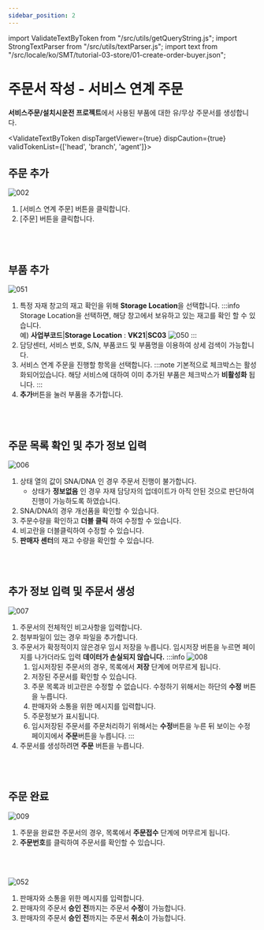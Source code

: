 ```yaml
---
sidebar_position: 2
---
```


import ValidateTextByToken from "/src/utils/getQueryString.js";
import StrongTextParser from "/src/utils/textParser.js";
import text from "/src/locale/ko/SMT/tutorial-03-store/01-create-order-buyer.json";

# 주문서 작성 - 서비스 연계 주문

**서비스주문/설치시운전 프로젝트**에서 사용된 부품에 대한 유/무상 주문서를 생성합니다.

<ValidateTextByToken dispTargetViewer={true}  dispCaution={true} validTokenList={['head', 'branch', 'agent']}>

## 주문 추가
![002](./img/002_2.png)
1. [서비스 연계 주문] 버튼을 클릭합니다.
1. [주문] 버튼을 클릭합니다.
<br/>
<br/>

## 부품 추가
![051](./img/051.png)
1. 특정 자재 창고의 재고 확인을 위해 **Storage Location**을 선택합니다. 
    :::info
        Storage Location을 선택하면, 해당 창고에서 보유하고 있는 재고를 확인 할 수 있습니다. 
        <br/>예) **사업부코드**|**Storage Location** : **VK21**|**SC03**
        ![050](./img/050.png)
    :::
1. 담당센터, 서비스 번호, S/N, 부품코드 및 부품명을 이용하여 상세 검색이 가능합니다.
1. 서비스 연계 주문을 진행할 항목을 선택합니다. 
:::note
기본적으로 체크박스는 활성화되어있습니다. 
해당 서비스에 대하여 이미 추가된 부품은 체크박스가 **비활성화** 됩니다.
:::
1. **추가**버튼을 눌러 부품을 추가합니다.
<br/>
<br/>

## 주문 목록 확인 및 추가 정보 입력
![006](./img/006.png)
1. 상태 열의 값이 SNA/DNA 인 경우 주문서 진행이 불가합니다.
    - 상태가 **정보없음** 인 경우 자재 담당자의 업데이트가 아직 안된 것으로 판단하여 진행이 가능하도록 하였습니다.
1. SNA/DNA의 경우 개선품을 확인할 수 있습니다.
1. 주문수량을 확인하고 **더블 클릭** 하여 수정할 수 있습니다.
1. 비고란을 더블클릭하여 수정할 수 있습니다.
1. **판매자 센터**의 재고 수량을 확인할 수 있습니다.
<br/>
<br/>

## 추가 정보 입력 및 주문서 생성
![007](./img/007.png)
1. 주문서의 전체적인 비고사항을 입력합니다.
1. 첨부파일이 있는 경우 파일을 추가합니다.
1. 주문서가 확정적이지 않은경우 임시 저장을 누릅니다. 임시저장 버튼을 누르면 페이지를 나가더라도 입력 **데이터가 손실되지 않습니다.** 
    :::info
    ![008](./img/008.png)
    1. 임시저장된 주문서의 경우, 목록에서 **저장** 단계에 머무르게 됩니다.
    1. 저장된 주문서를 확인할 수 있습니다.
    1. 주문 목록과 비고란은 수정할 수 없습니다. 수정하기 위해서는 하단의 **수정** 버튼을 누릅니다.
    1. 판매자와 소통을 위한 메시지를 입력합니다.
    1. 주문정보가 표시됩니다.
    1. 임시저장된 주문서를 주문처리하기 위해서는 **수정**버튼을 누른 뒤 보이는 수정페이지에서 **주문**버튼을 누릅니다.
    :::
1. 주문서를 생성하려면 **주문** 버튼을 누릅니다.
<br/>
<br/>

## 주문 완료
![009](./img/009.png)
1. 주문을 완료한 주문서의 경우, 목록에서 **주문접수** 단계에 머무르게 됩니다.
1. **주문번호**를 클릭하여 주문서를 확인할 수 있습니다.
<br/>
<br/>

![052](./img/052.png)
1. 판매자와 소통을 위한 메시지를 입력합니다.
1. 판매자의 주문서 **승인 전**까지는 주문서 **수정**이 가능합니다.
1. 판매자의 주문서 **승인 전**까지는 주문서 **취소**이 가능합니다.
</ValidateTextByToken>
